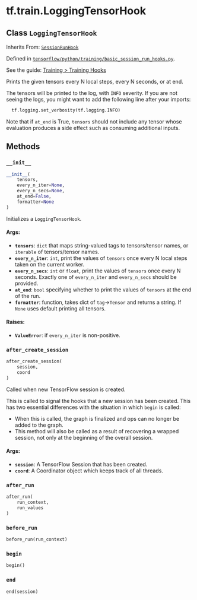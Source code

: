 <div itemscope itemtype="http://developers.google.com/ReferenceObject">
<meta itemprop="name" content="tf.train.LoggingTensorHook" />
<meta itemprop="property" content="__init__"/>
<meta itemprop="property" content="after_create_session"/>
<meta itemprop="property" content="after_run"/>
<meta itemprop="property" content="before_run"/>
<meta itemprop="property" content="begin"/>
<meta itemprop="property" content="end"/>
</div>

# tf.train.LoggingTensorHook

## Class `LoggingTensorHook`

Inherits From: [`SessionRunHook`](../../tf/train/SessionRunHook.md)



Defined in [`tensorflow/python/training/basic_session_run_hooks.py`](https://www.tensorflow.org/code/tensorflow/python/training/basic_session_run_hooks.py).

See the guide: [Training > Training Hooks](../../../../api_guides/python/train.md#Training_Hooks)

Prints the given tensors every N local steps, every N seconds, or at end.

The tensors will be printed to the log, with `INFO` severity. If you are not
seeing the logs, you might want to add the following line after your imports:

```python
  tf.logging.set_verbosity(tf.logging.INFO)
```

Note that if `at_end` is True, `tensors` should not include any tensor
whose evaluation produces a side effect such as consuming additional inputs.

## Methods

<h3 id="__init__"><code>__init__</code></h3>

``` python
__init__(
    tensors,
    every_n_iter=None,
    every_n_secs=None,
    at_end=False,
    formatter=None
)
```

Initializes a `LoggingTensorHook`.

#### Args:

* <b>`tensors`</b>: `dict` that maps string-valued tags to tensors/tensor names,
      or `iterable` of tensors/tensor names.
* <b>`every_n_iter`</b>: `int`, print the values of `tensors` once every N local
      steps taken on the current worker.
* <b>`every_n_secs`</b>: `int` or `float`, print the values of `tensors` once every N
      seconds. Exactly one of `every_n_iter` and `every_n_secs` should be
      provided.
* <b>`at_end`</b>: `bool` specifying whether to print the values of `tensors` at the
      end of the run.
* <b>`formatter`</b>: function, takes dict of `tag`->`Tensor` and returns a string.
      If `None` uses default printing all tensors.


#### Raises:

* <b>`ValueError`</b>: if `every_n_iter` is non-positive.

<h3 id="after_create_session"><code>after_create_session</code></h3>

``` python
after_create_session(
    session,
    coord
)
```

Called when new TensorFlow session is created.

This is called to signal the hooks that a new session has been created. This
has two essential differences with the situation in which `begin` is called:

* When this is called, the graph is finalized and ops can no longer be added
    to the graph.
* This method will also be called as a result of recovering a wrapped
    session, not only at the beginning of the overall session.

#### Args:

* <b>`session`</b>: A TensorFlow Session that has been created.
* <b>`coord`</b>: A Coordinator object which keeps track of all threads.

<h3 id="after_run"><code>after_run</code></h3>

``` python
after_run(
    run_context,
    run_values
)
```



<h3 id="before_run"><code>before_run</code></h3>

``` python
before_run(run_context)
```



<h3 id="begin"><code>begin</code></h3>

``` python
begin()
```



<h3 id="end"><code>end</code></h3>

``` python
end(session)
```





